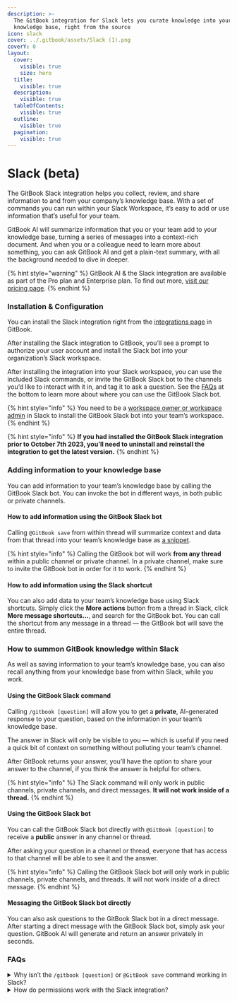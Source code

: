 ```yaml
---
description: >-
  The GitBook integration for Slack lets you curate knowledge into your
  knowledge base, right from the source
icon: slack
cover: ../.gitbook/assets/Slack (1).png
coverY: 0
layout:
  cover:
    visible: true
    size: hero
  title:
    visible: true
  description:
    visible: true
  tableOfContents:
    visible: true
  outline:
    visible: true
  pagination:
    visible: true
---
```


# Slack (beta)

The GitBook Slack integration helps you collect, review, and share information to and from your company’s knowledge base. With a set of commands you can run within your Slack Workspace, it’s easy to add or use information that’s useful for your team.

GitBook AI will summarize information that you or your team add to your knowledge base, turning a series of messages into a context-rich document. And when you or a colleague need to learn more about something, you can ask GitBook AI and get a plain-text summary, with all the background needed to dive in deeper.

{% hint style="warning" %}
GitBook AI & the Slack integration are available as part of the Pro plan and Enterprise plan. To find out more, [visit our pricing page](https://www.gitbook.com/pricing).
{% endhint %}

### Installation & Configuration

You can install the Slack integration right from the [integrations page](https://app.gitbook.com/integrations/slack) in GitBook.

After installing the Slack integration to GitBook, you’ll see a prompt to authorize your user account and install the Slack bot into your organization’s Slack workspace.

After installing the integration into your Slack workspace, you can use the included Slack commands, or invite the GitBook Slack bot to the channels you’d like to interact with it in, and tag it to ask a question. See the [FAQs](slack.md#faqs) at the bottom to learn more about where you can use the GitBook Slack bot.

{% hint style="info" %}
You need to be a [workspace owner or workspace admin](https://slack.com/intl/en-gb/help/articles/360018112273-Types-of-roles-in-Slack) in Slack to install the GitBook Slack bot into your team’s workspace.&#x20;
{% endhint %}

{% hint style="info" %}
**If you had installed the GitBook Slack integration prior to October 7th 2023, you’ll need to uninstall and reinstall the integration to get the latest version.**
{% endhint %}

### Adding information to your knowledge base

You can add information to your team’s knowledge base by calling the GitBook Slack bot. You can invoke the bot in different ways, in both public or private channels.

#### How to add information using the GitBook Slack bot

Calling `@GitBook save` from within thread will summarize context and data from that thread into your team’s knowledge base as [a snippet](../snippets-and-insights/snippets-beta.md).&#x20;

{% hint style="info" %}
Calling the GitBook bot will work **from any thread** within a public channel or private channel. In a private channel, make sure to invite the GitBook bot in order for it to work.
{% endhint %}

#### How to add information using the Slack shortcut

You can also add data to your team’s knowledge base using Slack shortcuts. Simply click the **More actions** button from a thread in Slack, click **More message shortcuts…**, and search for the GitBook bot. You can call the shortcut from any message in a thread — the GitBook bot will save the entire thread.

### How to summon GitBook knowledge within Slack

As well as saving information to your team’s knowledge base, you can also recall anything from your knowledge base from within Slack, while you work.&#x20;

#### Using the GitBook Slack command

Calling `/gitbook [question]` will allow you to get a **private**, AI-generated response to your question, based on the information in your team’s knowledge base.&#x20;

The answer in Slack will only be visible to you — which is useful if you need a quick bit of context on something without polluting your team’s channel.&#x20;

After GitBook returns your answer, you’ll have the option to share your answer to the channel, if you think the answer is helpful for others.

{% hint style="info" %}
The Slack command will only work in public channels, private channels, and direct messages. **It will not work inside of a thread.**
{% endhint %}

#### Using the GitBook Slack bot

You can call the GitBook Slack bot directly with `@GitBook [question]` to receive a **public** answer in any channel or thread.

After asking your question in a channel or thread, everyone that has access to that channel will be able to see it and the answer.

{% hint style="info" %}
Calling the GitBook Slack bot will only work in public channels, private channels, and threads. It will not work inside of a direct message.
{% endhint %}

#### Messaging the GitBook Slack bot directly&#x20;

You can also ask questions to the GitBook Slack bot in a direct message. After starting a direct message with the GitBook Slack bot, simply ask your question. GitBook AI will generate and return an answer privately in seconds.

### FAQs

<details>

<summary>Why isn’t the <code>/gitbook [question]</code> or <code>@GitBook save</code> command working in Slack?</summary>

When interacting with the GitBook Slack integration, there are a few things to keep in mind:

* The `/gitbook [question]` command does not work in threads. It will only work in public and private channels or direct messages.
* The `@GitBook save` command does not work in top-level channels or direct messages. It will only work inside threads in public or private channels.

</details>

<details>

<summary>How do permissions work with the Slack integration?</summary>

The Slack integration does not take into account individual user permissions in GitBook. This is because there is no direct link or tie between a Slack user and a GitBook user. However, when you set up the Slack integration you can specify which spaces it has access to, which can help mitigate any security risks if you have sensitive content.

</details>
